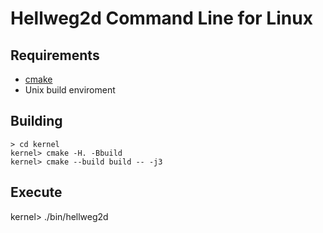 # Hellweg2d Command Line for Linux

## Requirements

* [cmake](https://cmake.org)
* Unix build enviroment

## Building

```
> cd kernel
kernel> cmake -H. -Bbuild
kernel> cmake --build build -- -j3
```

## Execute

kernel> ./bin/hellweg2d
